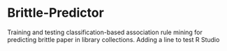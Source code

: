 # Brittle-Predictor
Training and testing classification-based association rule mining for predicting brittle paper in library collections.
Adding a line to test R Studio
